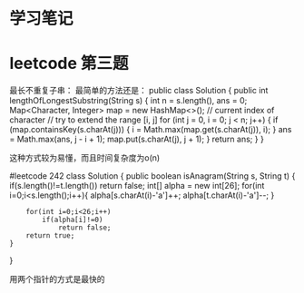 # 学习笔记

#  leetcode 第三题

最长不重复子串：
最简单的方法还是：
public class Solution  {
    public int lengthOfLongestSubstring(String s) {
        int n = s.length(), ans = 0;
        Map<Character, Integer> map = new HashMap<>(); // current index of character
        // try to extend the range [i, j]
        for (int j = 0, i = 0; j < n; j++) {
            if (map.containsKey(s.charAt(j))) {
                i = Math.max(map.get(s.charAt(j)), i);
            }
            ans = Math.max(ans, j - i + 1);
            map.put(s.charAt(j), j + 1);
        }
        return ans;
    }
}

这种方式较为易懂，而且时间复杂度为o(n)


#leetcode 242
class Solution {
    public boolean isAnagram(String s, String t) {
        if(s.length()!=t.length())
            return false;
        int[] alpha = new int[26];
        for(int i=0;i<s.length();i++){
            alpha[s.charAt(i)-'a']++;
            alpha[t.charAt(i)-'a']--;
        }
        
        for(int i=0;i<26;i++)
            if(alpha[i]!=0)
                return false;
        return true;
    }
}

用两个指针的方式是最快的




